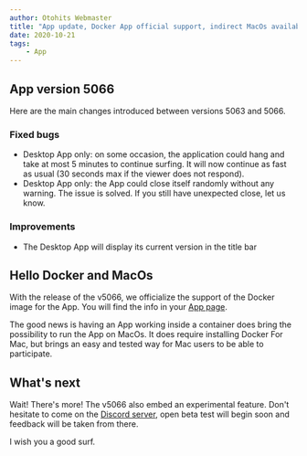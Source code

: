 ```yaml
---
author: Otohits Webmaster
title: "App update, Docker App official support, indirect MacOs availability"
date: 2020-10-21
tags:
    - App
---
```


## App version 5066

Here are the main changes introduced between versions 5063 and 5066.

### Fixed bugs

* Desktop App only: on some occasion, the application could hang and take at most 5 minutes to continue surfing. It will now continue as fast as usual (30 seconds max if the viewer does not respond).
* Desktop App only: the App could close itself randomly without any warning. The issue is solved. If you still have unexpected close, let us know.

### Improvements

* The Desktop App will display its current version in the title bar

## Hello Docker and MacOs

With the release of the v5066, we officialize the support of the Docker image for the App. You will find the info in your [App page](https://www.otohits.net/account/app#docker).

The good news is having an App working inside a container does bring the possibility to run the App on MacOs. It does require installing Docker For Mac, but brings an easy and tested way for Mac users to be able to participate.

## What's next

Wait! There's more! The v5066 also embed an experimental feature. Don't hesitate to come on the [Discord server](https://discord.gg/b92Npzy), open beta test will begin soon and feedback will be taken from there.

I wish you a good surf.
